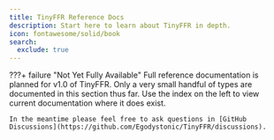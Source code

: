 ```yaml
---
title: TinyFFR Reference Docs
description: Start here to learn about TinyFFR in depth.
icon: fontawesome/solid/book
search:
  exclude: true
---
```


???+ failure "Not Yet Fully Available"
	Full reference documentation is planned for v1.0 of TinyFFR. Only a very small handful of types are documented in this section thus far. Use the index on the left to view current documentation where it does exist.

	In the meantime please feel free to ask questions in [GitHub Discussions](https://github.com/Egodystonic/TinyFFR/discussions).